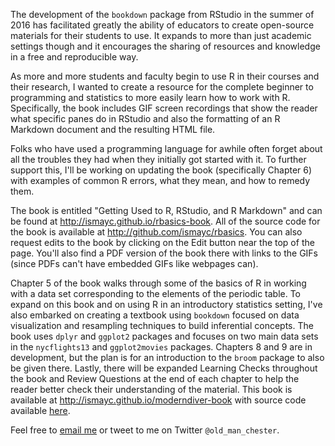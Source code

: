 
The development of the `bookdown` package from RStudio in the summer of 2016 has facilitated greatly the ability of educators to create open-source materials for their students to use.  It expands to more than just academic settings though and it encourages the sharing of resources and knowledge in a free and reproducible way.

As more and more students and faculty begin to use R in their courses and their research, I wanted to create a resource for the complete beginner to programming and statistics to more easily learn how to work with R.  Specifically, the book includes GIF screen recordings that show the reader what specific panes do in RStudio and also the formatting of an R Markdown document and the resulting HTML file.

Folks who have used a programming language for awhile often forget about all the troubles they had when they initially got started with it.  To further support this, I'll be working on updating the book (specifically Chapter 6) with examples of common R errors, what they mean, and how to remedy them.

The book is entitled "Getting Used to R, RStudio, and R Markdown" and can be found at <http://ismayc.github.io/rbasics-book>.  All of the source code for the book is available at <http://github.com/ismayc/rbasics>.  You can also request edits to the book by clicking on the Edit button near the top of the page.  You'll also find a PDF version of the book there with links to the GIFs (since PDFs can't have embedded GIFs like webpages can).

Chapter 5 of the book walks through some of the basics of R in working with a data set corresponding to the elements of the periodic table.  To expand on this book and on using R in an introductory statistics setting, I've also embarked on creating a textbook using `bookdown` focused on data visualization and resampling techniques to build inferential concepts.  The book uses `dplyr` and `ggplot2` packages and focuses on two main data sets in the `nycflights13` and `ggplot2movies` packages.  Chapters 8 and 9 are in development, but the plan is for an introduction to the `broom` package to also be given there.  Lastly, there will be expanded Learning Checks throughout the book and Review Questions at the end of each chapter to help the reader better check their understanding of the material.  This book is available at <http://ismayc.github.io/moderndiver-book> with source code available [here](http://github.com/ismayc/moderndiver-source).

Feel free to [email me](mailto:cismay@reed.edu) or tweet to me on Twitter `@old_man_chester`.
